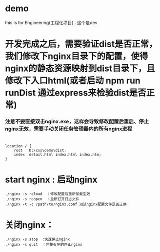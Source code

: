 # demo
this is for Engineering(工程化项目) . 这个是dev

# 开发完成之后，需要验证dist是否正常，我们修改下nginx目录下的配置，使得nginx的静态资源映射到dist目录下，且修改下入口html(或者启动 npm run runDist 通过express来检验dist是否正常)

### 注意不要直接双击nginx.exe，这样会导致修改配置后重启、停止nginx无效，需要手动关闭任务管理器内的所有nginx进程

#
	location / {
	    root   D:\xxx\demo\dist;
	    index  detail.html index.html index.htm;
	}

# start nginx : 启动nginx
	./nginx -s reload  ：修改配置后重新加载生效
	./nginx -s reopen  ：重新打开日志文件
	./nginx -t -c /path/to/nginx.conf 测试nginx配置文件是否正确

# 关闭nginx：
	./nginx -s stop  :快速停止nginx
	./nginx -s quit  ：完整有序的停止nginx
